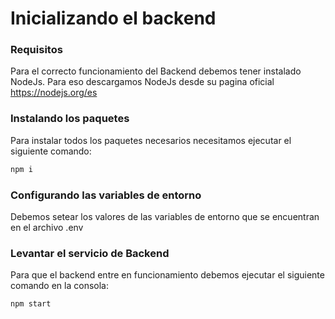 # Inicializando el backend

### Requisitos
Para el correcto funcionamiento del Backend debemos tener instalado NodeJs.
Para eso descargamos NodeJs desde su pagina oficial https://nodejs.org/es

### Instalando los paquetes
Para instalar todos los paquetes necesarios necesitamos ejecutar el siguiente comando:

```sh
npm i 
```

### Configurando las variables de entorno

Debemos setear los valores de las variables de entorno que se encuentran en el archivo .env

### Levantar el servicio de Backend

Para que el backend entre en funcionamiento debemos ejecutar el siguiente comando en la consola:

```sh
npm start
```
